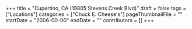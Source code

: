+++
title = "Cupertino, CA (19805 Stevens Creek Blvd)"
draft = false
tags = ["Locations"]
categories = ["Chuck E. Cheese's"]
pageThumbnailFile = ""
startDate = "2006-00-00"
endDate = ""
contributors = []
+++
